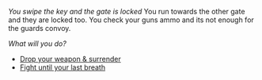 *You swipe the key and the gate is locked*
You run towards the other gate and they are locked too.
You check your guns ammo and its not enough for the guards convoy.

*What will you do?*

- [Drop your weapon & surrender](../begin-journey.md)
- [Fight until your last breath](1-A2.md)